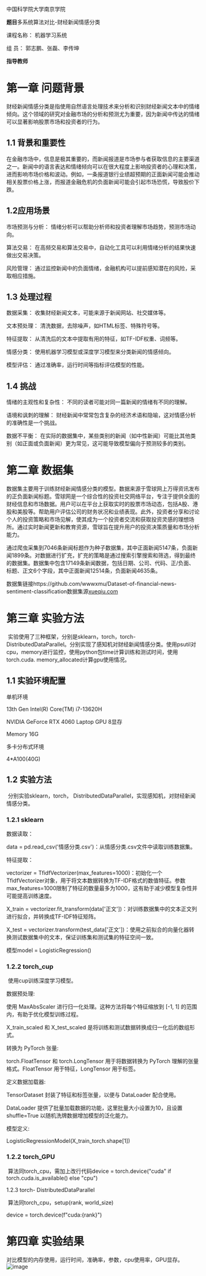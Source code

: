 中国科学院大学南京学院

**题目**多系统算法对比-财经新闻情感分类

课程名称：     机器学习系统      

组  员：    郭志鹏、张磊、李传坤   

**指导教师**          



 

# 第一章 问题背景

财经新闻情感分类是指使用自然语言处理技术来分析和识别财经新闻文本中的情绪倾向。这个领域的研究对金融市场的分析和预测尤为重要，因为新闻中传达的情绪可以显著影响股票市场和投资者的行为。

## 1.1 背景和重要性

在金融市场中，信息是极其重要的，而新闻报道是市场参与者获取信息的主要渠道之一。新闻中的语言表达和情绪倾向可以在很大程度上影响投资者的心理和决策，进而影响市场价格和波动。例如，一条报道银行业绩超预期的正面新闻可能会推动相关股票价格上涨，而报道金融危机的负面新闻可能会引起市场恐慌，导致股价下跌。

## 1.2应用场景

市场预测与分析： 情绪分析可以帮助分析师和投资者理解市场趋势，预测市场动向。

算法交易： 在高频交易和算法交易中，自动化工具可以利用情绪分析的结果快速做出交易决策。

风险管理： 通过监控新闻中的负面情绪，金融机构可以提前感知潜在的风险，采取相应措施。

## 1.3 处理过程

数据采集： 收集财经新闻文本，可能来源于新闻网站、社交媒体等。

文本预处理： 清洗数据，去除噪声，如HTML标签、特殊符号等。

特征提取： 从清洗后的文本中提取有用的特征，如TF-IDF权重、词频等。

情感分类： 使用机器学习模型或深度学习模型来分类新闻的情感倾向。

模型评估： 通过准确率，运行时间等指标评估模型的性能。

## 1.4 挑战

情绪的主观性和复杂性： 不同的读者可能对同一篇新闻的情绪有不同的理解。

语境和讽刺的理解： 财经新闻中常常包含复杂的经济术语和隐喻，这对情感分析的准确性是一个挑战。

数据不平衡： 在实际的数据集中，某些类别的新闻（如中性新闻）可能比其他类别（如正面或负面新闻）更为常见，这可能导致模型偏向于预测较多的类别。

# 第二章 数据集

数据集主要用于训练财经新闻情感分类的模型。数据来源于雪球网上万得资讯发布的正负面新闻标题。雪球网是一个综合性的投资社交网络平台，专注于提供全面的财经信息和市场数据。用户可以在平台上获取实时的股票市场动态，包括A股、港股和美股等。帮助用户评估公司的财务状况和业绩表现。此外，投资者分享和讨论个人的投资策略和市场见解，使其成为一个投资者交流和获取投资灵感的理想场所。通过实时新闻更新和教育资源，雪球旨在提升用户的投资决策质量和市场分析能力。

通过爬虫采集到7046条新闻标题作为种子数据集，其中正面新闻5147条，负面新闻1899条。对数据进行扩充，扩充的策略是通过搜索引擎搜索和筛选，得到最终的数据集。数据集中包含17149条新闻数据，包括日期、公司、代码、正/负面、标题、正文6个字段，其中正面新闻12514条，负面新闻4635条。

数据集链接https://github.com/wwwxmu/Dataset-of-financial-news-sentiment-classification数据集源[xueqiu.com](https://xueqiu.com/)

 



 

# 第三章 实验方法

​    实验使用了三种框架，分别是sklearn，torch，torch- DistributedDataParallel。分别实现了感知机对财经新闻情感分类。使用psutil对cpu，memory进行监控，使用python包time计算训练和测试时间，使用torch.cuda. memory_allocated计算gpu使用情况。

## 1.1 实验环境配置

单机环境

13th Gen Intel(R) Core(TM) i7-13620H

NVIDIA GeForce RTX 4060 Laptop GPU 8显存

Memory 16G

多卡分布式环境

4*A100(40G)

## 1.2 实验方法

​    分别实验sklearn，torch， DistributedDataParallel，实现感知机，对财经新闻情感分类。

### 1.2.1 sklearn

数据读取：

data = pd.read_csv('情感分类.csv')：从情感分类.csv文件中读取训练数据集。

特征提取：

vectorizer = TfidfVectorizer(max_features=1000)：初始化一个TfidfVectorizer对象，用于将文本数据转换为TF-IDF格式的数值特征。参数max_features=1000限制了特征的数量最多为1000，这有助于减少模型复杂性并可能提高训练速度。

X_train = vectorizer.fit_transform(data['正文'])：对训练数据集中的文本正文列进行拟合，并转换成TF-IDF特征矩阵。

X_test = vectorizer.transform(test_data['正文'])：使用之前拟合的向量化器转换测试数据集中的文本，保证训练集和测试集的特征空间一致。

模型model = LogisticRegression()

### 1.2.2 torch_cup

​    使用cup训练深度学习模型。

数据预处理:

使用 MaxAbsScaler 进行归一化处理。这种方法将每个特征缩放到 [-1, 1] 的范围内，有助于优化模型训练过程。

X_train_scaled 和 X_test_scaled 是将训练和测试数据转换成归一化后的数组形式。

转换为 PyTorch 张量:

torch.FloatTensor 和 torch.LongTensor 用于将数据转换为 PyTorch 理解的张量格式。FloatTensor 用于特征，LongTensor 用于标签。

定义数据加载器:

TensorDataset 封装了特征和标签张量，以便与 DataLoader 配合使用。

DataLoader 提供了批量加载数据的功能，这里批量大小设置为10，且设置 shuffle=True 以随机洗牌数据增加模型的泛化能力。

模型定义:

LogisticRegressionModel(X_train_torch.shape[1])

### 1.2.2 torch_GPU

​    算法同torch_cpu，需加上改行代码device = torch.device("cuda" if torch.cuda.is_available() else "cpu")

1.2.3 torch- DistributedDataParallel

​    算法同torch_cpu，setup(rank, world_size)

  device = torch.device(f"cuda:{rank}")

# 第四章 实验结果

对比模型的内存使用，运行时间，准确率，参数，cpu使用率，GPU显存。
![image](https://github.com/leoz9/MLSystem_UCAS_2024Spring/assets/59195872/6ba7d844-c63b-4445-ac03-51dc3fcc8c27)


